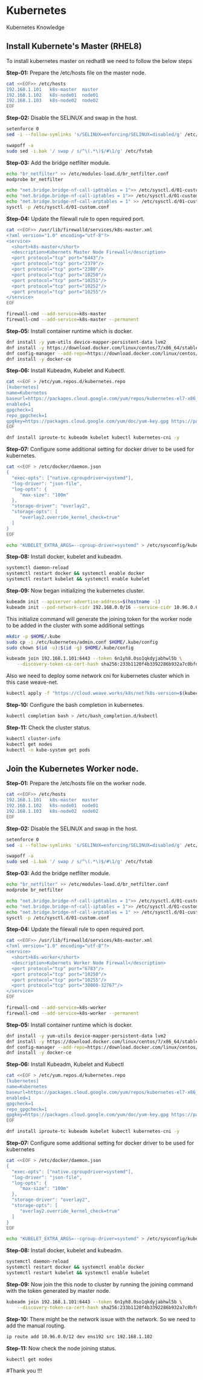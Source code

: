 # Kubernetes
Kubernetes Knowledge

## Install Kubernete's Master (RHEL8)
To install kubernetes master on redhat8 we need to follow the below steps 

**Step-01:** Prepare the /etc/hosts file on the master node.
```sh
cat <<EOF>> /etc/hosts
192.168.1.101	k8s-master	master
192.168.1.102	k8s-node01	node01
192.168.1.103	k8s-node02	node02
EOF
```
**Step-02:** Disable the SELINUX and swap in the host.
```sh
setenforce 0
sed -i --follow-symlinks 's/SELINUX=enforcing/SELINUX=disabled/g' /etc/sysconfig/selinux

swapoff -a 
sudo sed -i.bak '/ swap / s/^\(.*\)$/#\1/g' /etc/fstab
```
**Step-03:** Add the bridge netfilter module.
```sh
echo "br_netfilter" >> /etc/modules-load.d/br_netfilter.conf
modprobe br_netfilter

echo "net.bridge.bridge-nf-call-ip6tables = 1">> /etc/sysctl.d/01-custom.conf
echo "net.bridge.bridge-nf-call-iptables = 1">> /etc/sysctl.d/01-custom.conf
echo "net.bridge.bridge-nf-call-arptables = 1" >> /etc/sysctl.d/01-custom.conf
sysctl -p /etc/sysctl.d/01-custom.conf
```
**Step-04:** Update the filewall rule to open required port.
```sh
cat <<EOF>> /usr/lib/firewalld/services/k8s-master.xml
<?xml version="1.0" encoding="utf-8"?>
<service>
  <short>k8s-master</short>
  <description>Kubernets Master Node Firewall</description>
  <port protocol="tcp" port="6443"/>
  <port protocol="tcp" port="2379"/>
  <port protocol="tcp" port="2380"/>
  <port protocol="tcp" port="10250"/>
  <port protocol="tcp" port="10251"/>
  <port protocol="tcp" port="10252"/>
  <port protocol="tcp" port="10255"/>
</service>
EOF

firewall-cmd --add-service=k8s-master
firewall-cmd --add-service=k8s-master --permanent
```
**Step-05:** Install container runtime which is docker.
```sh
dnf install -y yum-utils device-mapper-persistent-data lvm2
dnf install -y https://download.docker.com/linux/centos/7/x86_64/stable/Packages/containerd.io-1.2.6-3.3.el7.x86_64.rpm
dnf config-manager --add-repo=https://download.docker.com/linux/centos/docker-ce.repo
dnf install -y docker-ce
```
**Step-06:** Install Kubeadm, Kubelet and Kubectl.
```sh
cat <<EOF > /etc/yum.repos.d/kubernetes.repo
[kubernetes]
name=Kubernetes
baseurl=https://packages.cloud.google.com/yum/repos/kubernetes-el7-x86_64
enabled=1
gpgcheck=1
repo_gpgcheck=1
gpgkey=https://packages.cloud.google.com/yum/doc/yum-key.gpg https://packages.cloud.google.com/yum/doc/rpm-package-key.gpg
EOF

dnf install iproute-tc kubeadm kubelet kubectl kubernetes-cni -y
```
**Step-07:** Configure some additional setting for docker driver to be used for kubernetes.
```sh
cat <<EOF > /etc/docker/daemon.json
{
  "exec-opts": ["native.cgroupdriver=systemd"],
  "log-driver": "json-file",
  "log-opts": {
     "max-size": "100m"
  },
  "storage-driver": "overlay2",
  "storage-opts": [
     "overlay2.override_kernel_check=true"
  ]
}
EOF

echo "KUBELET_EXTRA_ARGS=--cgroup-driver=systemd" > /etc/sysconfig/kubelet
```
**Step-08:** Install docker, kubelet and kubeadm.
```sh
systemctl daemon-reload
systemctl restart docker && systemctl enable docker
systemctl restart kubelet && systemctl enable kubelet
```
**Step-09:** Now began initializing the kubernetes cluster.
```sh
kubeadm init --apiserver-advertise-address=$(hostname -i)
kubeadm init --pod-network-cidr 192.168.0.0/16 --service-cidr 10.96.0.0/12 --service-dns-domain "k8s" --apiserver-advertise-address=$(hostname -i)
```
This initialize command will generate the joining token for the worker node to be added in the cluster with some additional settings
```sh
mkdir -p $HOME/.kube
sudo cp -i /etc/kubernetes/admin.conf $HOME/.kube/config
sudo chown $(id -u):$(id -g) $HOME/.kube/config

kubeadm join 192.168.1.101:6443 --token 6n1yh8.0so1qkdyjabhwl5b \
    --discovery-token-ca-cert-hash sha256:233b1120f4b3392286b932a7c0bfdd7b6fe842d55725a2df6042147fe1566ac6
```
Also we need to deploy some network cni for kubernetes cluster which in this case weave-net. 
```sh
kubectl apply -f "https://cloud.weave.works/k8s/net?k8s-version=$(kubectl version | base64 | tr -d '\n')"
```
**Step-10:** Configure the bash completion in kubernetes.
```sh
kubectl completion bash > /etc/bash_completion.d/kubectl
```
**Step-11:** Check the cluster status.
```sh
kubectl cluster-info
kubectl get nodes
kubectl -n kube-system get pods
```

## Join the Kubernetes Worker node.
**Step-01:** Prepare the /etc/hosts file on the worker node.
```sh
cat <<EOF>> /etc/hosts
192.168.1.101	k8s-master	master
192.168.1.102	k8s-node01	node01
192.168.1.103	k8s-node02	node02
EOF
```
**Step-02:** Disable the SELINUX and swap in the host.
```sh
setenforce 0
sed -i --follow-symlinks 's/SELINUX=enforcing/SELINUX=disabled/g' /etc/sysconfig/selinux

swapoff -a 
sudo sed -i.bak '/ swap / s/^\(.*\)$/#\1/g' /etc/fstab
```
**Step-03:** Add the bridge netfilter module.
```sh
echo "br_netfilter" >> /etc/modules-load.d/br_netfilter.conf
modprobe br_netfilter

echo "net.bridge.bridge-nf-call-ip6tables = 1">> /etc/sysctl.d/01-custom.conf
echo "net.bridge.bridge-nf-call-iptables = 1">> /etc/sysctl.d/01-custom.conf
echo "net.bridge.bridge-nf-call-arptables = 1" >> /etc/sysctl.d/01-custom.conf
sysctl -p /etc/sysctl.d/01-custom.conf
```
**Step-04:** Update the filewall rule to open required port.
```sh
cat <<EOF>> /usr/lib/firewalld/services/k8s-master.xml
<?xml version="1.0" encoding="utf-8"?>
<service>
  <short>k8s-worker</short>
  <description>Kubernets Worker Node Firewall</description>
  <port protocol="tcp" port="6783"/>
  <port protocol="tcp" port="10250"/>
  <port protocol="tcp" port="10255"/>
  <port protocol="tcp" port="30000-32767"/>
</service>
EOF

firewall-cmd --add-service=k8s-worker
firewall-cmd --add-service=k8s-worker --permanent
```
**Step-05:** Install container runtime which is docker.
```sh
dnf install -y yum-utils device-mapper-persistent-data lvm2
dnf install -y https://download.docker.com/linux/centos/7/x86_64/stable/Packages/containerd.io-1.2.6-3.3.el7.x86_64.rpm
dnf config-manager --add-repo=https://download.docker.com/linux/centos/docker-ce.repo
dnf install -y docker-ce
```
**Step-06:** Install Kubeadm, Kubelet and Kubectl
```sh
cat <<EOF > /etc/yum.repos.d/kubernetes.repo
[kubernetes]
name=Kubernetes
baseurl=https://packages.cloud.google.com/yum/repos/kubernetes-el7-x86_64
enabled=1
gpgcheck=1
repo_gpgcheck=1
gpgkey=https://packages.cloud.google.com/yum/doc/yum-key.gpg https://packages.cloud.google.com/yum/doc/rpm-package-key.gpg
EOF

dnf install iproute-tc kubeadm kubelet kubectl kubernetes-cni -y
```
**Step-07:** Configure some additional setting for docker driver to be used for kubernetes
```sh
cat <<EOF > /etc/docker/daemon.json
{
  "exec-opts": ["native.cgroupdriver=systemd"],
  "log-driver": "json-file",
  "log-opts": {
     "max-size": "100m"
  },
  "storage-driver": "overlay2",
  "storage-opts": [
     "overlay2.override_kernel_check=true"
  ]
}
EOF

echo "KUBELET_EXTRA_ARGS=--cgroup-driver=systemd" > /etc/sysconfig/kubelet
```
**Step-08:** Install docker, kubelet and kubeadm.
```sh
systemctl daemon-reload
systemctl restart docker && systemctl enable docker
systemctl restart kubelet && systemctl enable kubelet
```
**Step-09:** Now join the this node to cluster by running the joining command with the token generated by master node.
```sh
kubeadm join 192.168.1.101:6443 --token 6n1yh8.0so1qkdyjabhwl5b \
    --discovery-token-ca-cert-hash sha256:233b1120f4b3392286b932a7c0bfdd7b6fe842d55725a2df6042147fe1566ac6
```
**Step-10:** There might be the network issue with the network. So we need to add the manual routing.
```sh
ip route add 10.96.0.0/12 dev ens192 src 192.168.1.102
```
**Step-11:** Now check the node joining status.
```sh
kubectl get nodes
```
#Thank you !!!
